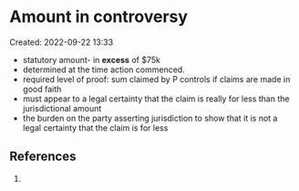 # Amount in controversy
Created: 2022-09-22 13:33

- statutory amount- in **excess** of $75k
- determined at the time action commenced. 
- required level of proof: sum claimed by P controls if claims are made in good faith
- must appear to a legal certainty that the claim is really for less than the jurisdictional amount
- the burden on the party asserting jurisdiction to show that it is not a legal certainty that the claim is for less


## References

1. 